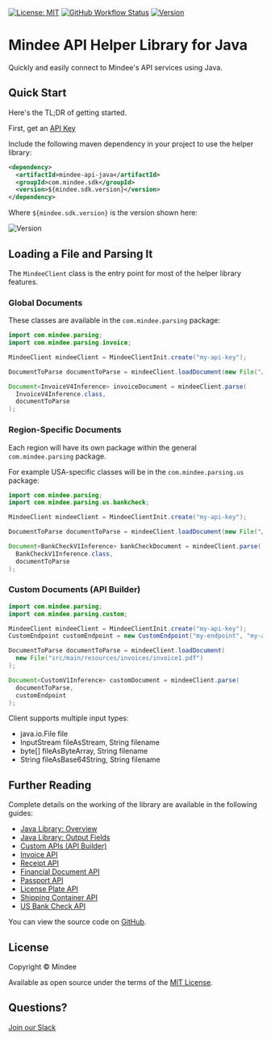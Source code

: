 [![License: MIT](https://img.shields.io/github/license/mindee/mindee-api-java)](https://opensource.org/licenses/MIT) [![GitHub Workflow Status](https://img.shields.io/github/actions/workflow/status/mindee/mindee-api-java/build.yml)](https://github.com/mindee/mindee-api-java) [![Version](https://img.shields.io/maven-central/v/com.mindee.sdk/mindee-api-java)](https://mvnrepository.com/artifact/com.mindee.sdk/mindee-api-java)

# Mindee API Helper Library for Java
Quickly and easily connect to Mindee's API services using Java.

## Quick Start
Here's the TL;DR of getting started.

First, get an [API Key](https://developers.mindee.com/docs/create-api-key)

Include the following maven dependency in your project to use the helper library:
```xml
<dependency>
  <artifactId>mindee-api-java</artifactId>
  <groupId>com.mindee.sdk</groupId>
  <version>${mindee.sdk.version}</version>
</dependency>
```

Where `${mindee.sdk.version}` is the version shown here:

![Version](https://img.shields.io/maven-central/v/com.mindee.sdk/mindee-api-java)


## Loading a File and Parsing It
The `MindeeClient` class is the entry point for most of the helper library features.

### Global Documents
These classes are available in the `com.mindee.parsing` package: 

```java
import com.mindee.parsing;
import com.mindee.parsing.invoice;

MindeeClient mindeeClient = MindeeClientInit.create("my-api-key");

DocumentToParse documentToParse = mindeeClient.loadDocument(new File("/path/to/the/file.ext"));

Document<InvoiceV4Inference> invoiceDocument = mindeeClient.parse(
  InvoiceV4Inference.class,
  documentToParse
);
```

### Region-Specific Documents
Each region will have its own package within the general `com.mindee.parsing` package.

For example USA-specific classes will be in the `com.mindee.parsing.us` package:

```java
import com.mindee.parsing;
import com.mindee.parsing.us.bankcheck;

MindeeClient mindeeClient = MindeeClientInit.create("my-api-key");

DocumentToParse documentToParse = mindeeClient.loadDocument(new File("/path/to/the/file.ext"));

Document<BankCheckV1Inference> bankCheckDocument = mindeeClient.parse(
  BankCheckV1Inference.class,
  documentToParse
);
```

### Custom Documents (API Builder)
```java
import com.mindee.parsing;
import com.mindee.parsing.custom;

MindeeClient mindeeClient = MindeeClientInit.create("my-api-key");
CustomEndpoint customEndpoint = new CustomEndpoint("my-endpoint", "my-account");

DocumentToParse documentToParse = mindeeClient.loadDocument(
  new File("src/main/resources/invoices/invoice1.pdf")
);

Document<CustomV1Inference> customDocument = mindeeClient.parse(
  documentToParse,
  customEndpoint
);
```

Client supports multiple input types:

* java.io.File file
* InputStream fileAsStream, String filename
* byte[] fileAsByteArray, String filename
* String fileAsBase64String, String filename

## Further Reading
Complete details on the working of the library are available in the following guides:

* [Java Library: Overview](https://developers.mindee.com/docs/java-ocr-getting-started)
* [Java Library: Output Fields](https://developers.mindee.com/docs/java-field)
* [Custom APIs (API Builder)](https://developers.mindee.com/docs/java-api-builder)
* [Invoice API](https://developers.mindee.com/docs/java-invoice-ocr)
* [Receipt API](https://developers.mindee.com/docs/java-receipt-ocr)
* [Financial Document API](https://developers.mindee.com/docs/java-financial-document-ocr)
* [Passport API](https://developers.mindee.com/docs/java-passport-ocr)
* [License Plate API](https://developers.mindee.com/docs/java-license-plates-ocr)
* [Shipping Container API](https://developers.mindee.com/docs/java-shipping-containers-ocr)
* [US Bank Check API](https://developers.mindee.com/docs/java-us-bank-check-ocr)

You can view the source code on [GitHub](https://github.com/mindee/mindee-api-nodejs).


## License
Copyright © Mindee

Available as open source under the terms of the [MIT License](https://opensource.org/licenses/MIT).


## Questions?
[Join our Slack](https://join.slack.com/t/mindee-community/shared_invite/zt-1jv6nawjq-FDgFcF2T5CmMmRpl9LLptw)
